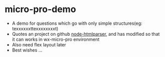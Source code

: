 # micro-pro-demo
+ A demo for questions which go with only simple structures(eg: texxxxxxt<img/>texxxxxxxxt)
+ Quotes an project on github [node-htmlparser](https://github.com/tautologistics/node-htmlparser), and has modified so that it can works in wx-micro-pro environment
+ Also need flex layout later
+ Best wishes ...
